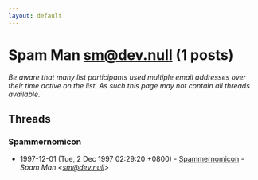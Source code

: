 ```yaml
---
layout: default
---
```


# Spam Man <sm@dev.null> (1 posts)

_Be aware that many list participants used multiple email addresses over their time active on the list. As such this page may not contain all threads available._

## Threads

### Spammernomicon
+ 1997-12-01 (Tue, 2 Dec 1997 02:29:20 +0800) - [Spammernomicon](/archive/1997/12/1fb0516622860bab26147e832c444157bc388a7c72af7ed173f730dcf0bc129a) - _Spam Man \<sm@dev.null\>_

